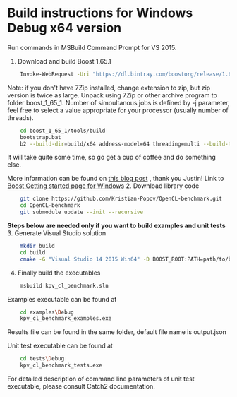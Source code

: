 # Build instructions for Windows Debug x64 version

Run commands in MSBuild Command Prompt for VS 2015.

1. Download and build Boost 1.65.1

```bash
    Invoke-WebRequest -Uri "https://dl.bintray.com/boostorg/release/1.65.1/source/boost_1_65_1.7z" -OutFile "boost_1_65_1.7z"
```

Note: if you don't have 7Zip installed, change extension to zip, but zip version is twice as large.
Unpack using 7Zip or other archive program to folder boost_1_65_1.
Number of simoultanous jobs is defined by -j parameter, feel free to select a value appropriate for your processor (usually number of threads).

```bash
    cd boost_1_65_1/tools/build
    bootstrap.bat
    b2 --build-dir=build/x64 address-model=64 threading=multi --build-type=complete --stagedir=./stage/x64 --toolset=msvc-14.0 -j 8
```

It will take quite some time, so go get a cup of coffee and do something else.

More information can be found on [this blog post](http://informilabs.com/building-boost-32-bit-and-64-bit-libraries-on-windows/) , thank you Justin!
Link to [Boost Getting started page for Windows](https://www.boost.org/doc/libs/1_65_1/more/getting_started/windows.html)
2. Download library code

```bash
    git clone https://github.com/Kristian-Popov/OpenCL-benchmark.git
    cd OpenCL-benchmark
    git submodule update --init --recursive
```

**Steps below are needed only if you want to build examples and unit tests**
3. Generate Visual Studio solution

```bash
    mkdir build
    cd build
    cmake -G "Visual Studio 14 2015 Win64" -D BOOST_ROOT:PATH=path/to/boost/root -D KPV_CL_BENCH_BUILD_EXAMPLES=ON -D KPV_CL_BENCH_BUILD_TESTS=ON -D OPENCL_ICD_LOADER_REQUIRE_WDK=OFF ..
```

4. Finally build the executables

```bash
    msbuild kpv_cl_benchmark.sln
```

Examples executable can be found at

```bash
    cd examples\Debug
    kpv_cl_benchmark_examples.exe
```

Results file can be found in the same folder, default file name is output.json

Unit test executable can be found at

```bash
    cd tests\Debug
    kpv_cl_benchmark_tests.exe
```

For detailed description of command line parameters of unit test executable, please consult Catch2 documentation.